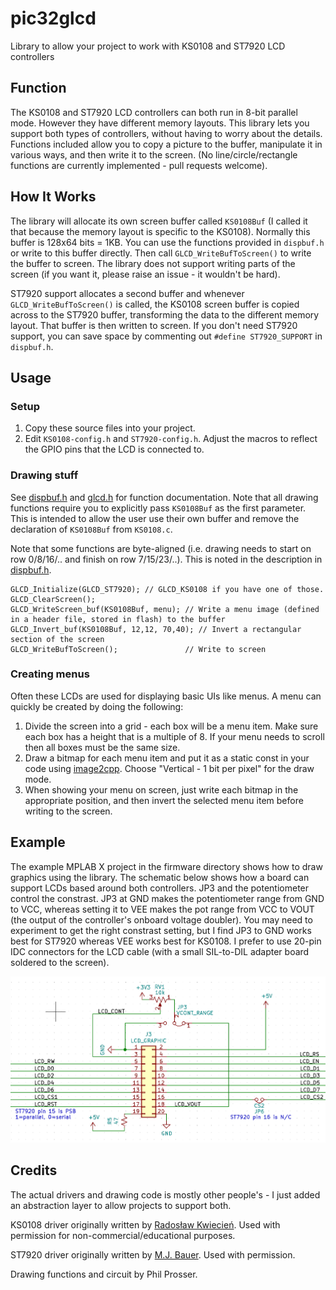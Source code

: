 # pic32glcd
Library to allow your project to work with KS0108 and ST7920 LCD controllers

## Function
The KS0108 and ST7920 LCD controllers can both run in 8-bit parallel mode. However they have different memory layouts. This library lets you support both types of controllers, without having to worry about the details. Functions included allow you to copy a picture to the buffer, manipulate it in various ways, and then write it to the screen. (No line/circle/rectangle functions are currently implemented - pull requests welcome).

## How It Works

The library will allocate its own screen buffer called `KS0108Buf` (I called it that because the memory layout is specific to the KS0108). Normally this buffer is 128x64 bits = 1KB. You can use the functions provided in `dispbuf.h` or write to this buffer directly. Then call `GLCD_WriteBufToScreen()` to write the buffer to screen. The library does not support writing parts of the screen (if you want it, please raise an issue - it wouldn't be hard).

ST7920 support allocates a second buffer and whenever `GLCD_WriteBufToScreen()` is called, the KS0108 screen buffer is copied across to the ST7920 buffer, transforming the data to the different memory layout. That buffer is then written to screen.  If you don't need ST7920 support, you can save space by commenting out `#define ST7920_SUPPORT` in `dispbuf.h`.

## Usage

### Setup

1. Copy these source files into your project.
2. Edit `KS0108-config.h` and `ST7920-config.h`. Adjust the macros to reflect the GPIO pins that the LCD is connected to.

### Drawing stuff

See [dispbuf.h](dispbuf.h) and [glcd.h](glcd.h) for function documentation. Note that all drawing functions require you to explicitly pass `KS0108Buf` as the first parameter. This is intended to allow the user use their own buffer and remove the declaration of `KS0108Buf` from `KS0108.c`.

Note that some functions are byte-aligned (i.e. drawing needs to start on row 0/8/16/.. and finish on row 7/15/23/..). This is noted in the description in [dispbuf.h](dispbuf.h).

```
GLCD_Initialize(GLCD_ST7920); // GLCD_KS0108 if you have one of those.
GLCD_ClearScreen();
GLCD_WriteScreen_buf(KS0108Buf, menu); // Write a menu image (defined in a header file, stored in flash) to the buffer
GLCD_Invert_buf(KS0108Buf, 12,12, 70,40); // Invert a rectangular section of the screen
GLCD_WriteBufToScreen();               // Write to screen
```

### Creating menus

Often these LCDs are used for displaying basic UIs like menus. A menu can quickly be created by doing the following:
1. Divide the screen into a grid - each box will be a menu item. Make sure each box has a height that is a multiple of 8. If your menu needs to scroll then all boxes must be the same size.
2. Draw a bitmap for each menu item and put it as a static const in your code using [image2cpp](http://javl.github.io/image2cpp/). Choose "Vertical - 1 bit per pixel" for the draw mode.
3. When showing your menu on screen, just write each bitmap in the appropriate position, and then invert the selected menu item before writing to the screen.

## Example

The example MPLAB X project in the firmware directory shows how to draw graphics using the library. The schematic below shows how a board can support LCDs based around both controllers. JP3 and the potentiometer control the constrast. JP3 at GND makes the potentiometer range from GND to VCC, whereas setting it to VEE makes the pot range from VCC to VOUT (the output of the controller's onboard voltage doubler). You may need to experiment to get the right constrast setting, but I find JP3 to GND works best for ST7920 whereas VEE works best for KS0108. I prefer to use 20-pin IDC connectors for the LCD cable (with a small SIL-to-DIL adapter board soldered to the screen).

![Example schematic](firmware/pic32glcd_wiring.png)
 
## Credits

The actual drivers and drawing code is mostly other people's - I just added an abstraction layer to allow projects to support both.

KS0108 driver originally written by [Radosław Kwiecień](https://en.radzio.dxp.pl/ks0108/). Used with permission for non-commercial/educational purposes.

ST7920 driver originally written by [M.J. Bauer](https://github.com/M-J-Bauer/OLED-or-LCD-128x64-graphics-library). Used with permission.

Drawing functions and circuit by Phil Prosser.
